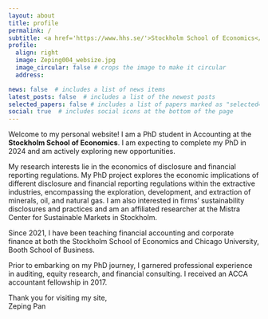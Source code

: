 ```yaml
---
layout: about
title: profile
permalink: /
subtitle: <a href='https://www.hhs.se/'>Stockholm School of Economics</a>.  Stockholm, Sweden
profile:
  align: right
  image: Zeping004_websize.jpg
  image_circular: false # crops the image to make it circular
  address: 

news: false  # includes a list of news items
latest_posts: false  # includes a list of the newest posts
selected_papers: false # includes a list of papers marked as "selected={true}"
social: true  # includes social icons at the bottom of the page
---
```


Welcome to my personal website! I am a PhD student in Accounting at the **Stockholm School of Economics**. I am expecting to complete my PhD in 2024 and am actively exploring new opportunities.

My research interests lie in the economics of disclosure and financial reporting regulations. My PhD project explores the economic implications of different disclosure and financial reporting regulations within the extractive industries, encompassing the exploration, development, and extraction of minerals, oil, and natural gas. I am also interested in firms’ sustainability disclosures and practices and am an affiliated researcher at the Mistra Center for Sustainable Markets in Stockholm.

Since 2021, I have been teaching financial accounting and corporate finance at both the Stockholm School of Economics and Chicago University, Booth School of Business.

Prior to embarking on my PhD journey, I garnered professional experience in auditing, equity research, and financial consulting. I received an ACCA accountant fellowship in 2017.

Thank you for visiting my site,  
Zeping Pan

<!--The code is already in, just name your picture `Zeping_pic.jpg` and put it in the `img/` folder.

Put your address / P.O. box / other info right below your picture. 

Edit `_bibliography/papers.bib` and Jekyll will render your [publications page](/al-folio/publications/) automatically.

Link to your social media connections is changed in the '_config.yml' file.
This theme is set up to use [Font Awesome icons](http://fortawesome.github.io/Font-Awesome/) and [Academicons](https://jpswalsh.github.io/academicons/), like the ones below. Add your Facebook, Twitter, LinkedIn, Google Scholar, or just disable all of them. -->
